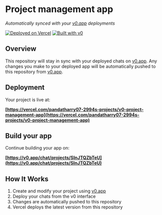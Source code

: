 # Project management app

*Automatically synced with your [v0.app](https://v0.app) deployments*

[![Deployed on Vercel](https://img.shields.io/badge/Deployed%20on-Vercel-black?style=for-the-badge&logo=vercel)](https://vercel.com/pandatharry07-2994s-projects/v0-project-management-app)
[![Built with v0](https://img.shields.io/badge/Built%20with-v0.app-black?style=for-the-badge)](https://v0.app/chat/projects/SInJTQZbTeU)

## Overview

This repository will stay in sync with your deployed chats on [v0.app](https://v0.app).
Any changes you make to your deployed app will be automatically pushed to this repository from [v0.app](https://v0.app).

## Deployment

Your project is live at:

**[https://vercel.com/pandatharry07-2994s-projects/v0-project-management-app](https://vercel.com/pandatharry07-2994s-projects/v0-project-management-app)**

## Build your app

Continue building your app on:

**[https://v0.app/chat/projects/SInJTQZbTeU](https://v0.app/chat/projects/SInJTQZbTeU)**

## How It Works

1. Create and modify your project using [v0.app](https://v0.app)
2. Deploy your chats from the v0 interface
3. Changes are automatically pushed to this repository
4. Vercel deploys the latest version from this repository
